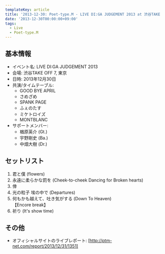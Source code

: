 ```yaml
---
templateKey: article
title: '2013-12-30: Poet-type.M - LIVE DI:GA JUDGEMENT 2013 at 渋谷TAKE OFF 7'
date: '2013-12-30T00:00:00+09:00'
tags:
  - Live
  - Poet-type.M
---
```

## 基本情報

* イベント名: LIVE DI:GA JUDGEMENT 2013
* 会場: 渋谷TAKE OFF 7, 東京
* 日時: 2013年12月30日
* 共演/タイムテーブル:
  * GOOD BYE APRIL
  * さめざめ
  * SPANK PAGE
  * ふぇのたす
  * ミケトロイズ
  * MONTBLANC
* サポートメンバー:
  * 楢原英介 (Gt.)
  * 宇野剛史 (Ba.)
  * 中畑大樹 (Dr.)

## セットリスト

1. 君と僕 (flowers)
1. 永遠に柔らかな罰を (Cheek-to-cheek Dancing for Broken hearts)
1. 倖
1. 光の粒子 埃の中で (Departures)
1. 何もかも越えて、吐き気がする (Down To Heaven)<br>
   【Encore break】
1. 祈り (It's show time)

## その他

* オフィシャルサイトのライブレポート: [http://ptm-net.com/report/2013/12/31/1351]
